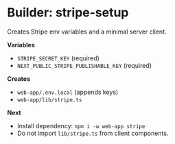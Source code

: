 # Builder: stripe-setup

Creates Stripe env variables and a minimal server client.

**Variables**
- `STRIPE_SECRET_KEY` (required)
- `NEXT_PUBLIC_STRIPE_PUBLISHABLE_KEY` (required)

**Creates**
- `web-app/.env.local` (appends keys)
- `web-app/lib/stripe.ts`

**Next**
- Install dependency: `npm i -w web-app stripe`
- Do not import `lib/stripe.ts` from client components.
